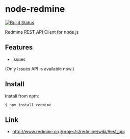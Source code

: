 node-redmine
===============

[![Build Status](https://secure.travis-ci.org/sotarok/node-redmine.png)](http://travis-ci.org/sotarok/node-redmine)

Redmine REST API Client for node.js


Features
---------

* Issues

(Only Issues API is available now.)


Install
---------

Install from npm:

    $ npm install redmine


Link
------

* http://www.redmine.org/projects/redmine/wiki/Rest_api

